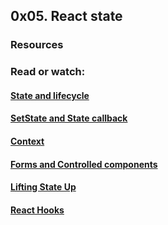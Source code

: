 ## 0x05. React state
### Resources
### Read or watch:
#### [State and lifecycle](https://legacy.reactjs.org/docs/state-and-lifecycle.html)
#### [SetState and State callback](https://legacy.reactjs.org/docs/react-component.html)
#### [Context](https://legacy.reactjs.org/docs/context.html)
#### [Forms and Controlled components](https://legacy.reactjs.org/docs/forms.html)
#### [Lifting State Up](https://legacy.reactjs.org/docs/lifting-state-up.html)
#### [React Hooks](https://legacy.reactjs.org/docs/hooks-intro.html)


